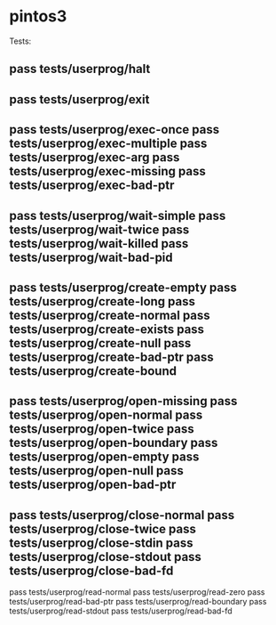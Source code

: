 # pintos3

Tests:

pass tests/userprog/halt
-----
pass tests/userprog/exit
-----
pass tests/userprog/exec-once
pass tests/userprog/exec-multiple
pass tests/userprog/exec-arg
pass tests/userprog/exec-missing
pass tests/userprog/exec-bad-ptr
-----
pass tests/userprog/wait-simple
pass tests/userprog/wait-twice
pass tests/userprog/wait-killed
pass tests/userprog/wait-bad-pid
-----
pass tests/userprog/create-empty
pass tests/userprog/create-long
pass tests/userprog/create-normal
pass tests/userprog/create-exists
pass tests/userprog/create-null
pass tests/userprog/create-bad-ptr
pass tests/userprog/create-bound
-----
pass tests/userprog/open-missing
pass tests/userprog/open-normal
pass tests/userprog/open-twice
pass tests/userprog/open-boundary
pass tests/userprog/open-empty
pass tests/userprog/open-null
pass tests/userprog/open-bad-ptr
-----
pass tests/userprog/close-normal
pass tests/userprog/close-twice
pass tests/userprog/close-stdin
pass tests/userprog/close-stdout
pass tests/userprog/close-bad-fd
-----
pass tests/userprog/read-normal
pass tests/userprog/read-zero
pass tests/userprog/read-bad-ptr
pass tests/userprog/read-boundary
pass tests/userprog/read-stdout
pass tests/userprog/read-bad-fd